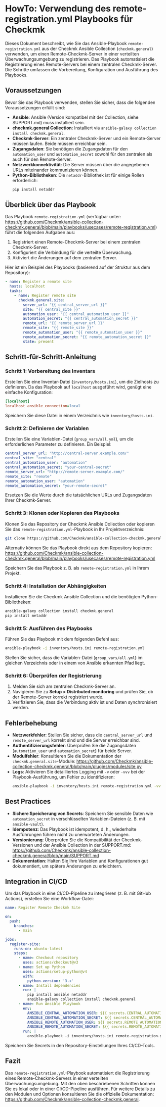 # HowTo: Verwendung des remote-registration.yml Playbooks für Checkmk

Dieses Dokument beschreibt, wie Sie das Ansible-Playbook `remote-registration.yml` aus der Checkmk Ansible Collection (`checkmk.general`) verwenden, um einen Remote-Checkmk-Server in einer verteilten Überwachungsumgebung zu registrieren. Das Playbook automatisiert die Registrierung eines Remote-Servers bei einem zentralen Checkmk-Server. Die Schritte umfassen die Vorbereitung, Konfiguration und Ausführung des Playbooks.

## Voraussetzungen
Bevor Sie das Playbook verwenden, stellen Sie sicher, dass die folgenden Voraussetzungen erfüllt sind:
- **Ansible**: Ansible (Version kompatibel mit der Collection, siehe SUPPORT.md) muss installiert sein.
- **checkmk.general Collection**: Installiert via `ansible-galaxy collection install checkmk.general`.
- **Checkmk-Server**: Ein zentraler Checkmk-Server und ein Remote-Server müssen laufen. Beide müssen erreichbar sein.
- **Zugangsdaten**: Sie benötigen die Zugangsdaten für den `automation_user` und `automation_secret` sowohl für den zentralen als auch für den Remote-Server.
- **Netzwerkkonnektivität**: Die Server müssen über die angegebenen URLs miteinander kommunizieren können.
- **Python-Bibliotheken**: Die `netaddr`-Bibliothek ist für einige Rollen erforderlich:
  ```bash
  pip install netaddr
  ```

## Überblick über das Playbook
Das Playbook `remote-registration.yml` (verfügbar unter: https://github.com/Checkmk/ansible-collection-checkmk.general/blob/main/playbooks/usecases/remote-registration.yml) führt die folgenden Aufgaben aus:
1. Registriert einen Remote-Checkmk-Server bei einem zentralen Checkmk-Server.
2. Konfiguriert die Verbindung für die verteilte Überwachung.
3. Aktiviert die Änderungen auf dem zentralen Server.

Hier ist ein Beispiel des Playbooks (basierend auf der Struktur aus dem Repository):

```yaml
- name: Register a remote site
  hosts: localhost
  tasks:
    - name: Register remote site
      checkmk.general.site:
        server_url: "{{ central_server_url }}"
        site: "{{ central_site }}"
        automation_user: "{{ central_automation_user }}"
        automation_secret: "{{ central_automation_secret }}"
        remote_url: "{{ remote_server_url }}"
        remote_site: "{{ remote_site }}"
        remote_automation_user: "{{ remote_automation_user }}"
        remote_automation_secret: "{{ remote_automation_secret }}"
        state: present
```

## Schritt-für-Schritt-Anleitung

### Schritt 1: Vorbereitung des Inventars
Erstellen Sie eine Inventar-Datei (`inventory/hosts.ini`), um die Zielhosts zu definieren. Da das Playbook auf `localhost` ausgeführt wird, genügt eine einfache Konfiguration:

```ini
[localhost]
localhost ansible_connection=local
```

Speichern Sie diese Datei in einem Verzeichnis wie `inventory/hosts.ini`.

### Schritt 2: Definieren der Variablen
Erstellen Sie eine Variablen-Datei (`group_vars/all.yml`), um die erforderlichen Parameter zu definieren. Ein Beispiel:

```yaml
central_server_url: "http://central-server.example.com/"
central_site: "central"
central_automation_user: "automation"
central_automation_secret: "your-central-secret"
remote_server_url: "http://remote-server.example.com/"
remote_site: "remote"
remote_automation_user: "automation"
remote_automation_secret: "your-remote-secret"
```

Ersetzen Sie die Werte durch die tatsächlichen URLs und Zugangsdaten Ihrer Checkmk-Server.

### Schritt 3: Klonen oder Kopieren des Playbooks
Klonen Sie das Repository der Checkmk Ansible Collection oder kopieren Sie das `remote-registration.yml`-Playbook in Ihr Projektverzeichnis:

```bash
git clone https://github.com/Checkmk/ansible-collection-checkmk.general.git
```

Alternativ können Sie das Playbook direkt aus dem Repository kopieren: https://github.com/Checkmk/ansible-collection-checkmk.general/blob/main/playbooks/usecases/remote-registration.yml

Speichern Sie das Playbook z. B. als `remote-registration.yml` in Ihrem Projekt.

### Schritt 4: Installation der Abhängigkeiten
Installieren Sie die Checkmk Ansible Collection und die benötigten Python-Bibliotheken:

```bash
ansible-galaxy collection install checkmk.general
pip install netaddr
```

### Schritt 5: Ausführen des Playbooks
Führen Sie das Playbook mit dem folgenden Befehl aus:

```bash
ansible-playbook -i inventory/hosts.ini remote-registration.yml
```

Stellen Sie sicher, dass die Variablen-Datei (`group_vars/all.yml`) im gleichen Verzeichnis oder in einem von Ansible erkannten Pfad liegt.

### Schritt 6: Überprüfen der Registrierung
1. Melden Sie sich am zentralen Checkmk-Server an.
2. Navigieren Sie zu **Setup > Distributed monitoring** und prüfen Sie, ob der Remote-Server korrekt registriert wurde.
3. Verifizieren Sie, dass die Verbindung aktiv ist und Daten synchronisiert werden.

## Fehlerbehebung
- **Netzwerkfehler**: Stellen Sie sicher, dass die `central_server_url` und `remote_server_url` korrekt sind und die Server erreichbar sind.
- **Authentifizierungsfehler**: Überprüfen Sie die Zugangsdaten (`automation_user` und `automation_secret`) für beide Server.
- **Modulfehler**: Konsultieren Sie die Dokumentation der `checkmk.general.site`-Module: https://github.com/Checkmk/ansible-collection-checkmk.general/blob/main/plugins/modules/site.py
- **Logs**: Aktivieren Sie detailliertes Logging mit `-v` oder `-vvv` bei der Playbook-Ausführung, um Fehler zu identifizieren:
  ```bash
  ansible-playbook -i inventory/hosts.ini remote-registration.yml -vvv
  ```

## Best Practices
- **Sichere Speicherung von Secrets**: Speichern Sie sensible Daten wie `automation_secret` in verschlüsselten Variablen-Dateien (z. B. mit `ansible-vault`).
- **Idempotenz**: Das Playbook ist idempotent, d. h., wiederholte Ausführungen führen nicht zu unerwarteten Änderungen.
- **Versionierung**: Überprüfen Sie die Kompatibilität der Checkmk-Versionen und der Ansible Collection in der SUPPORT.md: https://github.com/Checkmk/ansible-collection-checkmk.general/blob/main/SUPPORT.md
- **Dokumentation**: Halten Sie Ihre Variablen und Konfigurationen gut dokumentiert, um spätere Änderungen zu erleichtern.

## Integration in CI/CD
Um das Playbook in eine CI/CD-Pipeline zu integrieren (z. B. mit GitHub Actions), erstellen Sie eine Workflow-Datei:

```yaml
name: Register Remote Checkmk Site

on:
  push:
    branches:
      - main

jobs:
  register-site:
    runs-on: ubuntu-latest
    steps:
      - name: Checkout repository
        uses: actions/checkout@v3
      - name: Set up Python
        uses: actions/setup-python@v4
        with:
          python-version: '3.x'
      - name: Install dependencies
        run: |
          pip install ansible netaddr
          ansible-galaxy collection install checkmk.general
      - name: Run Ansible Playbook
        env:
          ANSIBLE_CENTRAL_AUTOMATION_USER: ${{ secrets.CENTRAL_AUTOMATION_USER }}
          ANSIBLE_CENTRAL_AUTOMATION_SECRET: ${{ secrets.CENTRAL_AUTOMATION_SECRET }}
          ANSIBLE_REMOTE_AUTOMATION_USER: ${{ secrets.REMOTE_AUTOMATION_USER }}
          ANSIBLE_REMOTE_AUTOMATION_SECRET: ${{ secrets.REMOTE_AUTOMATION_SECRET }}
        run: |
          ansible-playbook -i inventory/hosts.ini remote-registration.yml
```

Speichern Sie Secrets in den Repository-Einstellungen Ihres CI/CD-Tools.

## Fazit
Das `remote-registration.yml`-Playbook automatisiert die Registrierung eines Remote-Checkmk-Servers in einer verteilten Überwachungsumgebung. Mit den oben beschriebenen Schritten können Sie es lokal oder in einer CI/CD-Pipeline ausführen. Für weitere Details zu den Modulen und Optionen konsultieren Sie die offizielle Dokumentation: https://github.com/Checkmk/ansible-collection-checkmk.general.
